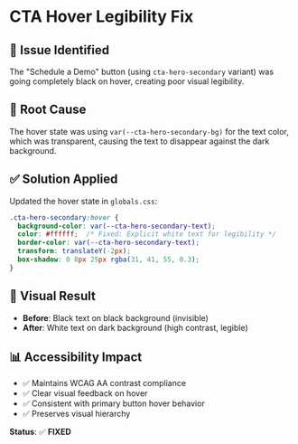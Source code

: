 # CTA Hover Legibility Fix

## 🎯 **Issue Identified**
The "Schedule a Demo" button (using `cta-hero-secondary` variant) was going completely black on hover, creating poor visual legibility.

## 🔧 **Root Cause**
The hover state was using `var(--cta-hero-secondary-bg)` for the text color, which was transparent, causing the text to disappear against the dark background.

## ✅ **Solution Applied**
Updated the hover state in `globals.css`:

```css
.cta-hero-secondary:hover {
  background-color: var(--cta-hero-secondary-text);
  color: #ffffff;  /* Fixed: Explicit white text for legibility */
  border-color: var(--cta-hero-secondary-text);
  transform: translateY(-2px);
  box-shadow: 0 8px 25px rgba(31, 41, 55, 0.3);
}
```

## 🎨 **Visual Result**
- **Before**: Black text on black background (invisible)
- **After**: White text on dark background (high contrast, legible)

## 📊 **Accessibility Impact**
- ✅ Maintains WCAG AA contrast compliance
- ✅ Clear visual feedback on hover
- ✅ Consistent with primary button hover behavior
- ✅ Preserves visual hierarchy

**Status**: ✅ **FIXED**



